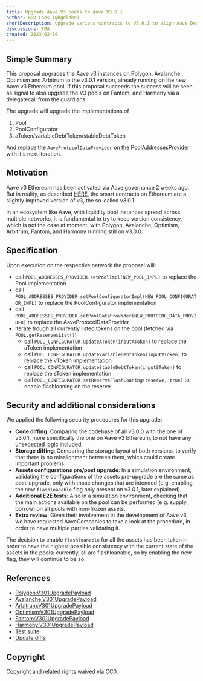 ```yaml
---
title: Upgrade Aave V3 pools to Aave V3.0.1
author: BGD Labs (@bgdlabs)
shortDescription: Upgrade various contracts to V3.0.1 to align Aave Deployments
discussions: TBA
created: 2023-02-10
---
```


## Simple Summary

This proposal upgrades the Aave v3 instances on Polygon, Avalanche, Optimism and Arbitrum to the v3.0.1 version, already running on the new Aave v3 Ethereum pool.
If this proposal succeeds the success will be seen as signal to also upgrade the V3 pools on Fantom, and Harmony via a delegatecall from the guardians.

The upgrade will upgrade the implementations of

1. Pool
2. PoolConfigurator
3. aToken/variableDebtToken/stableDebtToken

And replace the `AaveProtocolDataProvider` on the PoolAddressesProvider with it's next iteration.

## Motivation

Aave v3 Ethereum has been activated via Aave governance 2 weeks ago. But in reality, as described [HERE](https://governance.aave.com/t/bgd-aave-v3-ethereum-new-deployment-vs-aave-v2-upgrade/9990/13), the smart contracts on Ethereum are a slightly improved version of v3, the so-called v3.0.1.

In an ecosystem like Aave, with liquidity pool instances spread across multiple networks, it is fundamental to try to keep version consistency, which is not the case at moment, with Polygon, Avalanche, Optimism, Arbitrum, Fantom, and Harmony running still on v3.0.0.

## Specification

Upon execution on the respective network the proposal will:

- call `POOL_ADDRESSES_PROVIDER.setPoolImpl(NEW_POOL_IMPL)` to replace the Pool implementation
- call `POOL_ADDRESSES_PROVIDER.setPoolConfiguratorImpl(NEW_POOL_CONFIGURATOR_IMPL)` to replace the PoolConfigurator implementation
- call `POOL_ADDRESSES_PROVIDER.setPoolDataProvider(NEW_PROTOCOL_DATA_PROVIDER)` to replace the AaveProtocolDataProvider
- iterate trough all currently listed tokens on the pool (fetched via `POOL.getReservesList()`)
  - call `POOL_CONFIGURATOR.updateAToken(inputAToken)` to replace the aToken implementation
  - call `POOL_CONFIGURATOR.updateVariableDebtToken(inputVToken)` to replace the vToken implementation
  - call `POOL_CONFIGURATOR.updateStableDebtToken(inputSToken)` to replace the sToken implementation
  - call `POOL_CONFIGURATOR.setReserveFlashLoaning(reserve, true)` to enable flashloaning on the reserve

## Security and additional considerations

We applied the following security procedures for this upgrade:

- **Code diffing**: Comparing the codebase of all v3.0.0 with the one of v3.0.1, more specifically the one on Aave v3 Ethereum, to not have any unexpected logic included.
- **Storage diffing**: Comparing the storage layout of both versions, to verify that there is no misalignment between them, which could create important problems.
- **Assets configurations pre/post upgrade**: In a simulation environment, validating the configurations of the assets pre-upgrade are the same as post-upgrade, only with those changes that are intended (e.g. enabling the new `flashloanable` flag only present on v3.0.1, later explained).
- **Additional E2E tests**: Also in a simulation environment, checking that the main actions available on the pool can be performed (e.g. supply, borrow) on all pools with non-frozen assets.
- **Extra review**: Given their involvement in the development of Aave v3, we have requested AaveCompanies to take a look at the procedure, in order to have multiple parties validating it.

The decision to enable `flashloanable` for all the assets has been taken in order to have the highest possible consistency with the current state of the assets in the pools: currently, all are flashloanable, so by enabling the new flag, they will continue to be so.

## References

- [Polygon:V301UpgradePayload](TBA)
- [Avalanche:V301UpgradePayload](TBA)
- [Arbitrum:V301UpgradePayload](TBA)
- [Optimism:V301UpgradePayload](TBA)
- [Fantom:V301UpgradePayload](TBA)
- [Harmony:V301UpgradePayload](TBA)
- [Test suite](https://github.com/bgd-labs/proposal-3.0.1-upgrade/blob/main/tests/V301UpgradePayloadTest.t.sol)
- [Update diffs](https://github.com/bgd-labs/proposal-3.0.1-upgrade/tree/main/diffs)

## Copyright

Copyright and related rights waived via [CC0](https://creativecommons.org/publicdomain/zero/1.0/).
